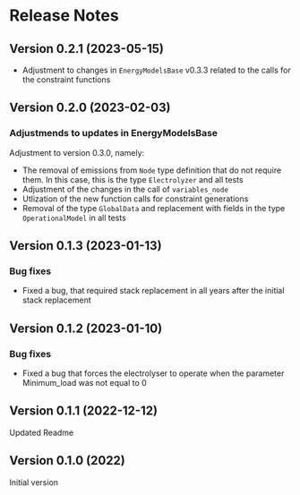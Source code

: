 Release Notes
=============

Version 0.2.1 (2023-05-15)
--------------------------
 * Adjustment to changes in `EnergyModelsBase` v0.3.3 related to the calls for the constraint functions

Version 0.2.0 (2023-02-03)
--------------------------
### Adjustmends to updates in EnergyModelsBase
Adjustment to version 0.3.0, namely:
* The removal of emissions from `Node` type definition that do not require them. In this case, this is the type `Electrolyzer` and all tests
* Adjustment of the changes in the call of `variables_node`
* Utlization of the new function calls for constraint generations
* Removal of the type `GlobalData` and replacement with fields in the type `OperationalModel` in all tests

Version 0.1.3 (2023-01-13)
--------------------------
### Bug fixes
* Fixed a bug, that required stack replacement in all years after the initial stack replacement 

Version 0.1.2 (2023-01-10)
--------------------------
### Bug fixes
* Fixed a bug that forces the electrolyser to operate when the parameter Minimum_load was not equal to 0

Version 0.1.1 (2022-12-12)
--------------------------
Updated Readme

Version 0.1.0 (2022)
--------------------------
Initial version
